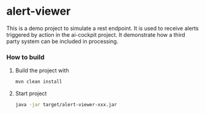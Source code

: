 # alert-viewer

This is a demo project to simulate a rest endpoint. It is used to receive alerts triggered by action in the ai-cockpit project. It demonstrate how a third party system can be included in processing.

### How to build

1) Build the project with

    ```bash
    mvn clean install

2) Start project

    ```bash
    java -jar target/alert-viewer-xxx.jar
    ```
